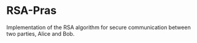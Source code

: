 # RSA-Pras
Implementation of the RSA algorithm for secure communication between two parties, Alice and Bob.

